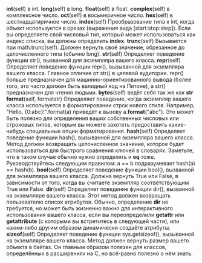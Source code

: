 <p><strong>int</strong>(self)           в int.
<strong>long</strong>(self)          в long.
<strong>float</strong>(self)         в float.
<strong>complex</strong>(self)       в комплексное число.
<strong>oct</strong>(self)           в восьмеричное число.
<strong>hex</strong>(self)           в шестнадцатиричное число.
<strong>index</strong>(self)         Преобразование типа к int, когда объект используется в срезах (выражения вида [start:stop:step]). 
                        Если вы определяете свой числовый тип, который может использоваться как индекс списка, вы должны определить <strong>index</strong>.
<strong>trunc</strong>(self)         Вызывается при math.trunc(self). 
                        Должен вернуть своё значение, обрезанное до целочисленного типа (обычно long).
<strong>str</strong>(self)           Определяет поведение функции str(), вызванной для экземпляра вашего класса.
<strong>repr</strong>(self)          Определяет поведение функции repr(), вызыванной для экземпляра вашего класса. 
                        Главное отличие от str() в целевой аудитории. 
                        repr() больше предназначен для машинно-ориентированного вывода 
                        (более того, это часто должен быть валидный код на Питоне), а str() предназначен для чтения людьми.
<strong>bytes</strong>(self)         ведёт себя так же как <strong>str</strong>
<strong>format</strong>(self, formatstr)
                        Определяет поведение, когда экземпляр вашего класса используется в форматировании строк нового стиля. 
                        Например, "Hello, {0:abc}!".format(a) приведёт к вызову a.<strong>format</strong>("abc"). 
                        Это может быть полезно для определения ваших собственных числовых или строковых типов, 
                        которым вы можете захотеть предоставить какие-нибудь специальные опции форматирования.
<strong>hash</strong>(self)          Определяет поведение функции hash(), вызыванной для экземпляра вашего класса. 
                        Метод должен возвращать целочисленное значение, которое будет использоваться 
                        для быстрого сравнения ключей в словарях. 
                        Заметьте, что в таком случае обычно нужно определять и <strong>eq</strong> тоже. 
                        Руководствуйтесь следующим правилом: a == b подразумевает hash(a) == hash(b).
<strong>bool</strong>(self)          Определяет поведение функции bool(), вызванной для экземпляра вашего класса. 
                        Должна вернуть True или False, в зависимости от того, 
                        когда вы считаете экземпляр соответствующим True или False.
<strong>dir</strong>(self)           Определяет поведение функции dir(), вызванной на экземпляре вашего класса. 
                        Этот метод должен возвращать пользователю список атрибутов. 
                        Обычно, определение <strong>dir</strong> не требуется, но может быть жизненно важно для интерактивного 
                        использования вашего класса, если вы переопределили <strong>getattr</strong> или <strong>getattribute</strong> 
                        (с которыми вы встретитесь в следующей части), 
                        или каким-либо другим образом динамически создаёте атрибуты.
<strong>sizeof</strong>(self)        Определяет поведение функции sys.getsizeof(), вызыванной на экземпляре вашего класса. 
                        Метод должен вернуть размер вашего объекта в байтах. 
                        Он главным образом полезен для классов, определённых в 
                        расширениях на C, но всё-равно полезно о нём знать.</p>